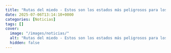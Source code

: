 ```yaml
---
title: "Rutas del miedo - Estos son los estados más peligrosos para los transportistas en México (MAPA)"
date: 2025-07-06T13:14:10+0000
categories: [Noticias]
tags: []
cover:
  image: "/images/noticias/"
  alt: "Rutas del miedo - Estos son los estados más peligrosos para los transportistas en México (MAPA)"
  hidden: false
---
```



